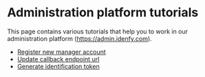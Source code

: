 # Administration platform tutorials
This page contains various tutorials that help you to work in our administration platform (https://admin.idenfy.com).

- [Register new manager account](https://github.com/idenfy/Documentation/blob/master/pages/tutorials/admin-platform/RegisterNewManager.md)
- [Update callback endpoint url](https://github.com/idenfy/Documentation/blob/master/pages/tutorials/admin-platform/UpdateCallbackEndpoint.md)
- [Generate identification token](https://github.com/idenfy/Documentation/blob/master/pages/tutorials/admin-platform/GenerateIdentificationToken.md)
